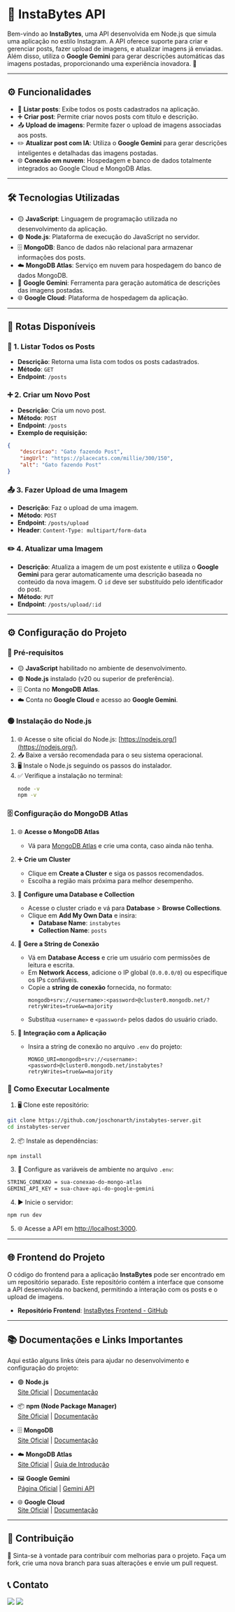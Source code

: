 # 📸 InstaBytes API

Bem-vindo ao **InstaBytes**, uma API desenvolvida em Node.js que simula uma aplicação no estilo Instagram. A API oferece suporte para criar e gerenciar posts, fazer upload de imagens, e atualizar imagens já enviadas. Além disso, utiliza o **Google Gemini** para gerar descrições automáticas das imagens postadas, proporcionando uma experiência inovadora. 🌟

---

## ⚙️ Funcionalidades

- 📃 **Listar posts**: Exibe todos os posts cadastrados na aplicação.
- ➕ **Criar post**: Permite criar novos posts com título e descrição.
- 📤 **Upload de imagens**: Permite fazer o upload de imagens associadas aos posts.
- ✏️ **Atualizar post com IA**: Utiliza o **Google Gemini** para gerar descrições inteligentes e detalhadas das imagens postadas.
- 🌐 **Conexão em nuvem**: Hospedagem e banco de dados totalmente integrados ao Google Cloud e MongoDB Atlas.

---

## 🛠️ Tecnologias Utilizadas

- 🟡 **JavaScript**: Linguagem de programação utilizada no desenvolvimento da aplicação.
- 🟢 **Node.js**: Plataforma de execução do JavaScript no servidor.
- 🗄️ **MongoDB**: Banco de dados não relacional para armazenar informações dos posts.
- ☁️ **MongoDB Atlas**: Serviço em nuvem para hospedagem do banco de dados MongoDB.
- 🤖 **Google Gemini**: Ferramenta para geração automática de descrições das imagens postadas.
- 🌐 **Google Cloud**: Plataforma de hospedagem da aplicação.
---

## 🔗 Rotas Disponíveis

### 📃 1. Listar Todos os Posts
- **Descrição**: Retorna uma lista com todos os posts cadastrados.
- **Método**: `GET`
- **Endpoint**: `/posts`

### ➕ 2. Criar um Novo Post
- **Descrição**: Cria um novo post.  
- **Método**: `POST`
- **Endpoint**: `/posts`
- **Exemplo de requisição:**

```json
{
    "descricao": "Gato fazendo Post",
    "imgUrl": "https://placecats.com/millie/300/150",
    "alt": "Gato fazendo Post"   
}
```

### 📤 3. Fazer Upload de uma Imagem

- **Descrição**: Faz o upload de uma imagem.  
- **Método**: `POST`
- **Endpoint**: `/posts/upload`
- **Header**: `Content-Type: multipart/form-data`

### ✏️ 4. Atualizar uma Imagem

- **Descrição**: Atualiza a imagem de um post existente e utiliza o **Google Gemini** para gerar automaticamente uma descrição baseada no conteúdo da nova imagem.  O `id` deve ser substituído pelo identificador do post.  
- **Método**: `PUT`
- **Endpoint**: `/posts/upload/:id`

---

## ⚙️ Configuração do Projeto

### 📝 Pré-requisitos
- 🟡 **JavaScript** habilitado no ambiente de desenvolvimento.
- 🟢 **Node.js** instalado (v20 ou superior de preferência).
- 🗄️ Conta no **MongoDB Atlas**.
- ☁️ Conta no **Google Cloud** e acesso ao **Google Gemini**.

### 🟢 Instalação do Node.js
1. 🌐 Acesse o site oficial do Node.js: [https://nodejs.org/](https://nodejs.org/).  
2. 📥 Baixe a versão recomendada para o seu sistema operacional.  
3. 🖥️ Instale o Node.js seguindo os passos do instalador.  
4. ✅ Verifique a instalação no terminal:  
    ```bash
    node -v
    npm -v
    ```
### 🗄️ Configuração do MongoDB Atlas

1. 🌐 **Acesse o MongoDB Atlas**  
   - Vá para [MongoDB Atlas](https://www.mongodb.com/cloud/atlas) e crie uma conta, caso ainda não tenha.

2. ➕ **Crie um Cluster**  
   - Clique em **Create a Cluster** e siga os passos recomendados.  
   - Escolha a região mais próxima para melhor desempenho.

3. 📂 **Configure uma Database e Collection**  
   - Acesse o cluster criado e vá para **Database** > **Browse Collections**.  
   - Clique em **Add My Own Data** e insira:  
     - **Database Name**: `instabytes`  
     - **Collection Name**: `posts`

4. 🔑 **Gere a String de Conexão**  
   - Vá em **Database Access** e crie um usuário com permissões de leitura e escrita.  
   - Em **Network Access**, adicione o IP global (`0.0.0.0/0`) ou especifique os IPs confiáveis.  
   - Copie a **string de conexão** fornecida, no formato:  
     ```
     mongodb+srv://<username>:<password>@cluster0.mongodb.net/?retryWrites=true&w=majority
     ```
   - Substitua `<username>` e `<password>` pelos dados do usuário criado.  

5. 🔗 **Integração com a Aplicação**  
   - Insira a string de conexão no arquivo `.env` do projeto:  
     ```env
     MONGO_URI=mongodb+srv://<username>:<password>@cluster0.mongodb.net/instabytes?retryWrites=true&w=majority
     ```

### 🚀 Como Executar Localmente

1. 🖥️ Clone este repositório:

```bash
git clone https://github.com/joschonarth/instabytes-server.git
cd instabytes-server
```

2. 📦 Instale as dependências:

```bash
npm install
```

3. 🔑 Configure as variáveis de ambiente no arquivo `.env`:

```bash
STRING_CONEXAO = sua-conexao-do-mongo-atlas
GEMINI_API_KEY = sua-chave-api-do-google-gemini
```

4. ▶️ Inicie o servidor:

```bash
npm run dev
```

5. 🌐 Acesse a API em [http://localhost:3000](http://localhost:3000).

---

## 🌐 Frontend do Projeto

O código do frontend para a aplicação **InstaBytes** pode ser encontrado em um repositório separado. Este repositório contém a interface que consome a API desenvolvida no backend, permitindo a interação com os posts e o upload de imagens.

- **Repositório Frontend**: [InstaBytes Frontend - GitHub](https://github.com/joschonarth/instabytes-frontend)

---

## 📚 Documentações e Links Importantes

Aqui estão alguns links úteis para ajudar no desenvolvimento e configuração do projeto:

- 🟢 **Node.js**  
  [Site Oficial](https://nodejs.org/) | [Documentação](https://nodejs.org/en/docs/)

- 📦 **npm (Node Package Manager)**  
  [Site Oficial](https://www.npmjs.com/) | [Documentação](https://docs.npmjs.com/)

- 🗄️ **MongoDB**  
  [Site Oficial](https://www.mongodb.com/) | [Documentação](https://www.mongodb.com/docs/)

- ☁️ **MongoDB Atlas**  
  [Site Oficial](https://www.mongodb.com/cloud/atlas) | [Guia de Introdução](https://www.mongodb.com/docs/atlas/getting-started/)

- 🖼️ **Google Gemini**  
  [Página Oficial](https://gemini.google.com/app) | [Gemini API](https://ai.google.dev/gemini-api/docs)

- 🌐 **Google Cloud**  
  [Site Oficial](https://cloud.google.com/) | [Documentação](https://cloud.google.com/docs)

---

## 🤝 Contribuição

🙌 Sinta-se à vontade para contribuir com melhorias para o projeto. Faça um fork, crie uma nova branch para suas alterações e envie um pull request.

## 📞 Contato

<div>
    <a href="https://www.linkedin.com/in/joschonarth/" target="_blank"><img src="https://img.shields.io/badge/LinkedIn-0077B5?style=for-the-badge&logo=linkedin&logoColor=white" target="_blank"></a>
    <a href="mailto:joschonarth@gmail.com" target="_blank"><img src="https://img.shields.io/badge/Gmail-D14836?style=for-the-badge&logo=gmail&logoColor=white" target="_blank"></a>
</div>